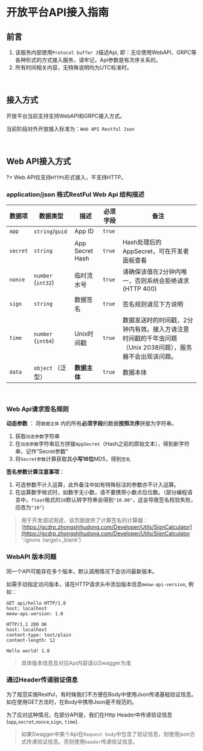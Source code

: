 # 开放平台API接入指南

## 前言

1. 该服务内部使用`Protocol buffer 3`描述Api, 即：无论使用WebAPI、GRPC等各种形式的方式接入服务，请牢记，Api参数是有次序关系的。
2. 所有时间相关内容，无特殊说明均为UTC标准时。

<br>

## 接入方式

开放平台当前支持支持WebAPI和GRPC接入方式。

当前阶段对外开放接入标准为：`Web API Restful Json`

<br>

## Web API接入方式

?> Web API仅支持`HTTPS`形式接入，不支持HTTP。

### application/json 格式RestFul Web Api 结构描述

| 数据项   | 数据类型        | 描述       | 必须字段 | 备注 |
| -------- | --------------- | ---------- | -------- | ---- |
| `app`    | `string`/`guid` | App ID     | `true`   |      |
| `secret` | `string`        | App Secret Hash | `true`   | Hash处理后的AppSecret，可在开发者面板查看 |
| `nonce` | `number` (`int32`) | 临时流水号 | `true`   | 请确保该值在2分钟内唯一，否则系统会拒绝请求(HTTP 400) |
| `sign` | `string` | 数据签名 | `true` | 签名规则请见下方说明 |
| `time` | `number` (`int64`) | Unix时间戳 | `true` | 数据发送时的时间戳，2分钟内有效。接入方请注意时间戳的千年虫问题（Unix 2038问题），服务器不会出现该问题。 |
| `data` | `object` （泛型） | **数据主体** | `true` | 数据本体 |

<br>

### Web Api请求签名规则

**动态参数** ： 将`数据主体` 内的所有**必须字段**的数据**按照次序**拼接为字符串。

1. 获取`动态参数`字符串
2. 在`动态参数`字符串后方拼接`AppSecret`（Hash之前的原始文本），得到新字符串，记作“Secret参数”
3. 将`Secret参数`计算获取其**小写16位**MD5，得到`签名`

**签名参数计算注意事项**：

1. 可选参数不计入运算，此外备注中如有特殊标注的参数亦不计入运算。
2. 在运算数字格式时，如数字无小数，请不要携带小数点后位数。（部分编程语言中，`float`格式的`10`默认转字符串会得到`"10.00"`，这会导致签名校验失败，应改为`"10"`）

> 用于开发调试用途，该页面提供了计算签名的计算器：[https://gcdrp.zhongshihudong.com/Developer/Utils/SignCalculator](https://gcdrp.zhongshihudong.com/Developer/Utils/SignCalculator ':ignore :target=_blank')

### WebAPI 版本问题

同一个API可能存在多个版本，默认调用情况下会访问最新版本。

如需手动指定访问版本，请在HTTP请求头中添加版本信息`meow-api-version`, 例如：

```
GET api/hello HTTP/1.0
host: localhost
meow-api-version: 1.0
```

```
HTTP/1.1 200 OK
host: localhost
content-type: text/plain
content-length: 12

Hello world! 1.0
```

> 具体版本信息及对应Api内容请以Swagger为准


### 通过Header传递验证信息

为了规范实施Restful，有时候我们不方便在Body中使用Json传递基础验证信息。如在使用GET方法时，在Body中携带Json是不规范的。

为了应对这种情况，在部分API是，我们在Http Header中传递验证信息(`app`,`secret`,`nonce`,`sign`, `time`).

> 如果Swagger中某个Api在`Request body`中包含了验证信息，则使用json方式传递验证信息。否则使用`header`传递验证信息。